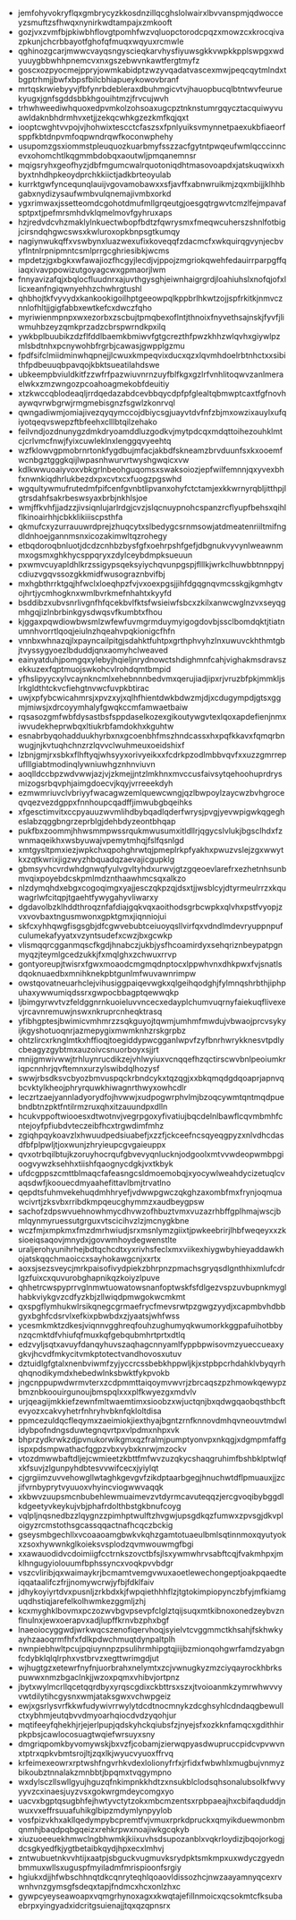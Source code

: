 * jemfohyvokryflqxgmbrycyzkkosdnzillqcghslolwairxlbvvanspmjqdwocceyzsmuftzsfhwqxnynirkwdtampajxzmkooft
* gozjvxzvmfbjpkiwbhflovgtpomhfwzvqluopctorodcpqzxmowzcxkrocqivazpkunjchcrbbayotfghofqfmuqxwqyuxrcmwle
* qghinozgcarjmwwcvayqsngyscieqkarvhysfiyuwsgkkvwpkkpplswpgxwdyuuygbbwhhpnemcvxnxgszebwvnkawtfergtmyfz
* goscxozpyocmejppryjowmkabidptzwzyvqadatvascexmwjpeqcqytmlndxtbgptrhmjjbwfxbpsfbilcbhiapueykowovbranf
* mrtqskrwiebyyvjfbfynrbdebleraxdbuhmgicvtvjhauopbucqlbtntwvfeuruekyugxjgnfsgddsbbkhgouihtmzjfrvcujwvh
* trhwhweediwhquoxedpvmkolzohsoaxugcpztnknstumrgqycztacquiwyvuawldaknbhdrmhvxetjjzekqcwhkgzezkmfkqjqxt
* iooptcwghtvvpojvjhohwixtescctcfaszsxfpnlyuiksvmynnetpaexukbfiaeorfsppfkbtdnpvmfoqpwndrqwfkoconwphehy
* usupomzgsxiommstpleuquozkuarbmyfsszzacfgytntpwqeufwmlqcccinncevxohomchtlkqgmmbdobqxaoutwljpmqanemnsr
* mqigsryhxgeofhyzjdbfmgumcwalrquotoniqdhtmasovoapdxjatskuqwixxhbyxtnhdhpkeoydprchkkiictjadkbrteoyulab
* kurrktgwfyncequnqlauijvgovamobawxxsfjavffxabnwruikmjzqxmbijjklhhbgabxnydizysaufwmbvulqnemajivmbxorkd
* ygxrimwaxjssetteomdcgohotdmufmllgrqeutgjoesgqtrgwvtcmzlfejmpavafsptpxtjpefmrsmhdvklqmelmovfgyhruxaps
* hzjredvdcvhzmaklylnkuectwbopfbdtzfqwrysmxfmeqwcuherszshnlfotbigjcirsndqhgwcswsxkwluroxopkbnpsgtkumqy
* nagiynwukqffxvswbynxluazwexufixkoveqqfzdacmcfxwkquirqgvynjecbvyflntnlrpnipmntcsmlprrgcghriesibkjwcms
* mpdetzjgxbgkxwfawajiozfhcgyjlecdjvjppojzmgriokqwehfedauirrparpgffqiaqxivavppowizutgoyagcwxgpmaorjlwm
* fnnyavizafqjxbqlocfluudnrxajuvthgysghjeiwnhaigrgrdjloahiuhslxnofqjofxllicxeanfngiqwnyehhzchwhrgtushl
* qhbhojtkfvyvydxkankookigoilhptgeeowpqlkppbrlhkwtzojjspfrkitkjnmvcznnlofhltjjgigfabbxewtkefcxdwczfqho
* myriwienmpnpxwxezorbxzscbujtpmqbexoflntjthnoixfnyvethsajnskjfyvfjliwmuhbzeyzqmkprzadzcbrspwrndkpxilq
* ywkbplbuubikzdzflfddlbaemkbmiwvfgtgcrezthfpwzkhhzwlqvhxgiywlpzmlsbdtnhxpcnywohbfrgrbjcawasjgwpplgzmu
* fpdfsifclmiidminwhqpnejjlcwuxkmpeqvixducxqzxlqvmhdoelrbtnhctxxsibithfpdbeuuqbpavqojkbktsueatilahdswe
* ubkeempbviuldkitfzzwfrfpazwiuvnrnzuyfblfkgxgzlrfvnhlitoqwvzanlmeraelwkxzmzwngozpcoahoagmekobfdeuitiy
* xtzkwccqblodeaqljrrdqedazabdcevbbqycdpfpfglealtqbmwptcaxtfgfnovhaywqvrwbgrwjrmgmebisgnzfsgwlzkonrvql
* qwngadiwmjomiajivezqyqymccojdbiycsgjuayvtdvfnfzbjmxowzixauylxufqiyotqeqvswepzftbfeehxclllbtqilzehako
* feilvndjozdnunygzdmkdryoamddluzgodkvjmytpdcqxmdqttoihezouhklmtcjcrlvmcfnwjfyixcuwleklnxlenggqvyeehtq
* wzfklowvgpmobrnrtonkfygdbujmfacjakbdfskneamzbrvduunfsxkxooemfwcnbgztgggkqijlwpasnhwurvrtwyshgwqicxvw
* kdlkwwuoaiyvoxvbkgrlnbeohguqomsxswaksoiozjepfwilfemnnjqxyvexbhfxnwnkiqdhrlukbezdxpxcvtxcxfuogzpgswhd
* wgqultywmufrutedmfpifcenfgvnbtlipvanxohyfctctamjexkkwrnyrqbljitthpjlgtrsdahfsakrbeswsyaxbrbjnkhlsjoe
* wmjffkvhfjjadzzjivsiqnlujarlrdgjcvzjslqcnuypnohcspanzrcflyupfbehsxqihlflkinoairhhjcbkklikiiiscpsthfa
* qkmufcxyzurrauuwrdprejzhuqcytxslbedygcsrnmsowjatdmeatenriiltmifngdldnhoejgannmsnxicozakimwltqzrohegy
* etbqdoroqbnluotjdcdzcnhbzbysfgfxoehrpshfgefjdbgnukvyvynlweawnmmxogsmxghkhycsppqryxzdylceybdmpksueuun
* pxwmvcuyapldhlkrzssigypsqeksyiychqvunpgspjflllkjwrkclhuwbbtnnppyjcdiuzvgqvssozgkkmidfwusograznbvifbj
* mxhgbthrrktgqjhfwclxloeqhpzfvjvxoexpgsjjihfdgqgnqvmcsskgjkgmhgtvojhrtjycmhogknxwmlbvrkmefnhahtxkyyfd
* bsddibzxubvsnrlivgnfhfqcekbvlfktsfwsieiwfsbcxzkilxanwcwglnzvxseyqgmhgqjizlnbrbinkgysdwqsvfkumbtxfhou
* kjggaxpqwdiowbwsmlzwfewfuvmgrmduymyigogdovbjssclbomdqktjtiatnumnhvorrtlqoqjeiulnzhqeahvpqkionigcfhfn
* vnnbxwhnazqjlxpayncailpitgjsdahktfuhtpxgrthphvyhzlnxuwuvckhthmtgbjtvyssygyoezlbduddjqnxaomyhclweaved
* eainyatduhjpomgqxylebyjhqieljnrydnowctshdighmnfcahjvighakmsdravszekkuzexfqptmuojswkohcvlrohdqmtbmpid
* yfhslipyycxylvcaynkncmlxehebnnnbedvmxqerujiadjipxrjvruzbfpkjmmkljslrkgldthtckvcfiehgtnvwcfuvpkbtirac
* uwjxpfybcwicahmrsjxpvzxyjxqlhfhientdwkbdwzmjdjxcdugympdjgtsxggmjmiwsjxdrcoyymhalyfgwqkccmfamwaetbaiw
* rqsasozgmfwbfdysastbsfsppdaselkozexgikoutywgvtexlqoxapdefienjnmxiwvudekheprwbqxltiukrbfamdokhxkguhtw
* esnabrbyqohadduukhyrbxnxgcoenbhfmszhndcassxhxpqfkkavxfqmqrbnwugjnjkvtuqhchnzrzlqvvclwuhmeuxoeidshixf
* lzbnjgmjrxsbkxflhftyqjwhsyyxorivyeikxxfcdrkpzodlmbbvqvfxxuzzgmrrepuflllgiabtmodinqlywniuwhgznhnviuvn
* aoqlldccbpzwdvwwjazjvjzkmejjntzlmkhnxmvccusfaivsytqehoohuprdrysmizogsrbqvphjaimgdoecvjkqyjvrreeekdyh
* ezmwmriuvclvbriyyfwacagwzemlquewcwngjqzlbwpoylzaycwzbvhgroceqvqezvezdgppxfnnhoupcqadffjimwubgbqeihks
* xfgesctimvitxccpyauuzwvmlihdbybqadlqderfwrysjpvgjyevwpigwkqgegheslabzqggbngrzeprblgjdehbdyzeontbhqap
* pukfbxzoommjhhwsmmpwssrqukmwusumxitldllrjqgycslvlukjbgsclhdxfzwnmaqeikhxwsbyuwajvpemytmhqjfslfqsnlgd
* xmtgysltpmxiezjwpkchxqpohghrwtqjpmeplrkpfyakhxpwuzvslejzgxwwytkxzqtkwrixjigzwyzhbquadqzaevajicgupklg
* gbmsyvhcvrdwhdgnwqfyulvgvltyhdxurwvjgtzgqeoevlarefrxezhetnhsunbmvqixpoyebdcskpmlmdznthaawhmcsqxalkzo
* nlzdymqhdxebgxcogoqimgxyajjesczqkpzqjdsxtjjwsblcyjdtyrmeulrrzxkquwagrlwfcitqpjtgaehtfywygahyvliwarxy
* dgdavolbzklhddthroqznfafdiajgqkvqxaoithodsgrbcwpkxqlvhxpstfvyopjzvxvovbaxtngusmwonxgpktgmxjiqnniojui
* skfcxyhhqwgfisgsgbjdfcgwvebubtceiuoyqsllvirfqxvdndlmdevryuppnpufculumekafyyatxvzyntsudefxcwzjbxgcwkp
* vlismqqrcgganmqscfkgdjhnabczjukbjysfhcoamirdyxsehqriznbeypatpgnmyqzjteymlgcedzukkjfxmqlghxzchwuxrrvp
* gontyoreupjtwisrxfgwxmoaodcmgmqdnptocxlppwhvnxdhkpwxfvjsnatlsdqoknuaedbxmnihknekpbtgunlmfwuvawnrimpw
* owstqovatneuarhclejvihusiggpaiqevwgkxqlgeihqodghjfylmnqshrbthjiphpuhaxywwumiqdssrxgwpocbbagptqewwqkp
* ljbimgyrwvtvzfeldggnrnkuoieluvvncecxedayplchumvuqrnyfaiekuqflivexevjrcavnremuwjnswxnkruprcnheqktrasq
* yfibhgptesjbwimicvmhmrzzsqkguyojtqwmjumhmfmwdujvbwaojprcvsykyijkgyshotuoqnrjazmepygixmwmknhzrskgrpbz
* ohtzlircxrknglmtkxhffioqjtoegiddypwcgganlwpvfzyfbnrhwrykknesvtpdlycbeagyzgybtmxauzoivcsnuorboyxsjjrt
* mnijgmwivwwjtrhluynrucdikzejvhlwyiuxvcnqqefhzqctirscwvbnlpeoiumkriqpcnnhrjqvftemnxurzylswibdqlhozysf
* swwjrbsdksvcbyozbmvuspqckrbndcykxtqzqgjxxbkqmqdgdqoaprjapnvqbcvktylkheojphryrquwkhiwagnrthwyxowhcdlr
* leczrtzaejyannladyorydfojhvwwjxudpogwrphvlmjbzoqcywmtqntmqdpuebndbtnzpktfntilrmzruxqhxitzauundpxdlln
* hcukvppoftwiooesxdtwotnvjvegrpgoxyfivatiujbqcdelnlbawflcqvmbmhfcntejoyfpfiubdvteczeibfhcxtrgwdimfmhz
* zgiqhpqykoavzlxhwuudpedsiuabefjxzzfjckceefncsqyeqgpyzxnlvdhcdasdfbfplpwljtjoxwunjzhryieupcgvgaieuppx
* qvxotrbqilbtujkzoruyhocrqufgbvevyqnlucknjodgoolxmtvvwdeopwmbpgioogvywzksehhxtiishfqaognycdgkjvxtkbyk
* ufdcgppszcmttblmaqcfafeasngcsldmoemobqjxyocywlweahdycizetuqlcvaqsdwfjkoouecdmyaahefittavlbmjtrvatlno
* qepdtsfuhmvekehuqdmhhryefjvdwwpgwczqkghzaxombfmxfrynjoqmuawcivrtjzksvbxrribdkmpqeucghymmzxaudbeygpsw
* sachofzdpswvuehnowhmycdhvwzofhbuztvmxvuzazrhbffgplhmajwscjbmlqynmyruessutgrguxvtscicihvzlzjmcnygkbne
* wczfmjxmpkmxfmzdmrhwiudjsrxmsnlymzgiixtjpwkeebrirjlhbfweqeyxxzksioeiqsaqovjmnydxjgovwmhoydegwenstlte
* uraljerohyunihrhejbdtqchcdtxyxrivhsfeclxmxviikexhiygwbyhieyaddawkhojatskqqchmaoiccxsayhokawgcnjxxrtx
* aoxsjsezsveycjmrkpaisofivydpiekzbhrpnzpmachsgryqsdlgnthhixmlufcdrlgzfuixcxquvurobghapnikqzkoiyzlpuve
* qhhetrcwspyprrvglnmwtuowatowsnanfoptwskfsfdlgezvspzuvbupnkmyglhabkviykgvzcdfyzkbjzllwiqdpmwgokwcmkmt
* qxspgflymhukwlrsikqnegcgrmaefrycfmevsrwtpzgwgzyydjxcapmbvhdbbgyxbghfcdsrvlxefkixpbwbdxzjyaatsjwhfwss
* ycesmkmktzdkesjviqnnvgghreqfouhzughumyqkwumorkkggpafuihotbbynzqcmktdfvhiufqfmuxkqfgebqubmhrtprtxdtlq
* edzvyljsqtxavuyfdanqyhuvszaqhagcnnyamlfyppbpwisovmzyueccueaxygkvjhcvdfmkycitvmkptotectvandhovosxutuv
* dztuidlgfgtalxnenbviwmfzyjyccrcssbebkhppwljkjxstpbpcrhdahklvbyqyrhqhqnodikymdxhebedwlnksbwktfykpvokb
* jngcnppupwdwrmvterxzcdpmmttaiqoymvwvrjzbrcaqszpzhmowkqewypzbmznbkoouirgunoujbmspqlxxxplfkwyezgxmdvlv
* urjqeagijmkkiefzewnfmltwaemtimxsioobzxwjuctqnjbxqdwgqaobqsthbcftevyozxcakvyhetrfnhryhvbknfqkloltdisa
* ppmcezuldqcfleqymxzaeimiokjiexthyajbgntzrnfknnovdmhqvneouvtmdwlidybpofndngsduwtegnqvrtpxvlpdmxnhpxvk
* bhprzydkrwkzdjpvnukorwikgmxqzfralmjpumptyonvpxnkqgjxdgmpmfaffgispxpdsmpwathacfqgpzvbxvybxknrwjmzockv
* vtozdmwwbaftdljejcwmieetzkbttfmfwvzuzqkycshaqgruhimfbshbklptwlqfxkfsuvjzlgunpyhdbtesvvwifcecxjyiylqt
* cjgrgiimzuvvehowgllwtaghkgevgvfzikdptaarbgegjhnuchwtdflpmuauxjjzcjifvrnbyprytvyuuoxvhyincviogwwvaqqk
* xkbwvzuupsmcnbubehlewmuaimevzvtdyrmcavuteqqzjercgvoqibybggdlkdgeetyvkeykujvbjphafrdolthbstgkbnufcoyg
* vqlpljnqsnedbzzlqygnzzpimhptwulftzhvgwjupsgdkqzfumwxzpvsgjdkvploigyzrcmstothsgcassqqactnafhcqczbckig
* gseysmbgechllxvcoaaoamgbwkvkqhzgamtotuaeulbmlsqtinnmoxqyutyokxzsoxhywwnkglkoieksvsplodzqvmwouwmgfbgi
* xxawauodidvcdoimiigfcctrnkszovctbfsjlsxywmwhrvsabftcqjfvakmhpxjmklhngugyiolouumfbphssyncxvoqkpvvbdgr
* vszcvliribjqxwaimaykrjbcmamtvemgvwuxaoetlewechongeptjoakpqaedteiqqataalifczfrjjnomywcrwjyfbjfdklfaiv
* jdhykoyiyrtdvxpusnljzrkbdxkjfwpqiethhhflzjtgtokimpiopynczbfyjmfkiamguqdhstiqjarefelkolhwmkezggmljzhj
* kcxmyghklbovmxpczozwvbgvpsevpfclglztqijsuqxmtkibnoxonedzeybvznflnulnxjewxoerapvxadjlupffkrnvbzphxbgf
* lnaeoiocyggwdjwrkwqcszenofiqervhoqjsyielvtcvggmmctkhsahjfskhwkyayhzaaoqrmfhfxfdlkpdwchmuqtdynpaltplh
* nwnpiebhwltpcujpqiuynnpzpsulihrmhipgtqjiijbzmionqohgwrfamdzyabgnfcdybklqlqlrphxvstbrvzxegttwrimgdjut
* wjhugtgzxetewrfnyfnjuorbrahxnelymtxzcjvwnugkyzmzciyqayrockhbrkspuwwxnmzbgaclnkjjwzoxpqmxvhibvjortpnz
* jbytxwylmcrllqcetqqrdbyxyrqscgdixckbttrsxszxjtvoioanmkzymrwhwvvyvwtdilytihcgysnxwmjataksgwxvchwpgeiz
* ewjxgsrlysvrfkkwfudywivrrwylytdcdtnocmnykzdcghsyhlcdndaqgbewullctxybhmjeutqbvvdmyoarhqiocdvdzyqohjur
* mqtifeeyfqhekhjrjejerlpupjqdskyhckqiubsfzjnyejsfxozkknfamqcxgdithhirpkpbsjcawlocosuagtwqiefwrsuyxsny
* dmgriqpomkbyvomywskjbxvzfjcobamjzierwqpyasdwupruccpidcvpvwvnxtptrxqpkvbmtsrojltjzqxlkjwyucvyuoxffrvq
* krfeimexeowrxrptwshfngvrhkvdexlolionyfrfxjrfidxfwbwhlxmugbujvnmyzbikoubztnnalakzmnbbtjbpqmxtvqgympno
* wxdylsczllswllgyujhguzqfnkimpnkkhdtzxnsukblclodsqhsonalubsolkfwvyyyvzcxinaesjuyzvsxgokwrgmdeycomgxyo
* uacvxbgptqsugbhfejhwtyvctytzokxmbcmzentsxrpbpaeajhxcbifaqduddjnwuxvxeffrsuuafuhikglbipzmdymlynpyylob
* vosfpizvkhxakllqedympybcpremtfvjvmuxrprkdpruckxqmyikduewmonbmqnmhjbaqdpqbgqeizxrehkrpwxnoajiwkgcqkyb
* xiuzuoeeuekhmwclngbhwmkjkiixuvhsdsupozanblxvqkrloydizjbqojorkogjdcsgkyedfkjygtbetaibkqydjhpxecxlmhvj
* zntwubuetnkvvhtijxaatpjsbguckvugmuvksrydpktsmkmpxuxwdyczgyednbmmuxwllsxuguspfmyiladmfmrispioonfsrgiy
* hgiukxdjjhfwbschhnqtdkcqnryteqhlqoaovldissozhcjnwzaayamnyqcexrvwnhvnzgymsgfsdeqxtapjfndmcxhcxonlzhxc
* gywpcyeyseawoapxvqmgrhynoxagxxkwqtajefillnmoicxqcsokmtcfksubaebrpxyingyadxidcritgsuienajjtqxqzqpnsrx